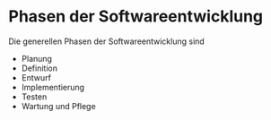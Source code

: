 # Phasen der Softwareentwicklung

Die generellen Phasen der Softwareentwicklung sind

- Planung
- Definition
- Entwurf
- Implementierung
- Testen
- Wartung und Pflege
